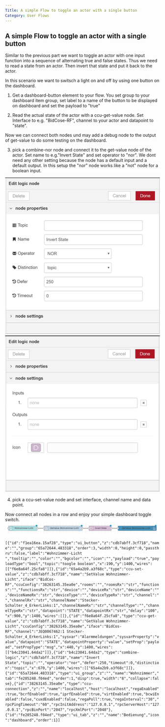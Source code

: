 ```yaml
---
Title: A simple Flow to toggle an actor with a single button
Category: User Flows
---
```


## A simple Flow to toggle an actor with a single button

Similar to the previous part we want to toggle an actor with one input function into a sequence of alternating true and false states.
Thus we need to read a state from an actor. Then invert that state and put it back to the actor.

In this scenario we want to switsch a light on and off by using one button on the dashboard.

1. Get a dashboard-button element to your flow. You set group to your dashboard item group, set label to a name of the button to be displayed on dashboard and set the payload to "true"

2. Read the actual state of the actor with a ccu-get-value node. Set Interface to e.g. "BidCose-RF", channel to your actor and datapoint to "state". 

Now we can connect both nodes und may add a debug node to the output of get-value to do some testing on the dashboard.

3. pick a combine-nor node and connect it to the get-value node of the actor. Set name to e.g."Invert State" and set operator to "nor". We dont need any other setting because the node has a default input and a default output.
In this setup the "nor" node works like a "not" node for a boolean input.

![Setup Nor-Node](https://github.com/drose28357/Pictures/blob/master/Nor-Node_1.jpg)
![unchanged output and input settings](https://github.com/drose28357/Pictures/blob/master/Nor-Node_2.jpg)

4. pick a ccu-set-value node and set interface, channel name and data point.

Now connect all nodes in a row and enjoy your simple dashboard toggle switch.
![Toggle flow for deashboard](https://github.com/drose28357/Pictures/blob/master/Toogle-Light-Flow.jpg)

```[{"id":"f1ea16ea.15af28","type":"ui_button","z":"cdb7abff.3cf718","name":"","group":"65a72644.483318","order":3,"width":0,"height":0,"passthru":false,"label":"Wohnzimmer-Licht ","tooltip":"","color":"","bgcolor":"","icon":"","payload":"true","payloadType":"bool","topic":"toogle boolean","x":190,"y":1400,"wires":[["f6e8a64f.25cfa8"]]},{"id":"65a4a2b9.a3f68c","type":"ccu-set-value","z":"cdb7abff.3cf718","name":"SetValue Wohnzimmer-Licht","iface":"BidCos-RF","ccuConfig":"38263145.35ea0e","rooms":"","roomsRx":"str","functions":"","functionsRx":"str","device":"","deviceRx":"str","deviceName":"","deviceNameRx":"str","deviceType":"","deviceTypeRx":"str","channel":"","channelRx":"str","channelName":"Stecker-Schalter_4_ErkerLinks:1","channelNameRx":"str","channelType":"","channelTypeRx":"str","datapoint":"STATE","datapointRx":"str","delay":"100","x":900,"y":1400,"wires":[]},{"id":"f6e8a64f.25cfa8","type":"ccu-get-value","z":"cdb7abff.3cf718","name":"GetValue Wohnzimmer-Licht","ccuConfig":"38263145.35ea0e","iface":"BidCos-RF","channel":"JEQ0067462:1 Stecker-Schalter_4_ErkerLinks:1","sysvar":"Alarmmeldungen","sysvarProperty":"value","datapoint":"STATE","datapointProperty":"value","setProp":"payload","setPropType":"msg","x":440,"y":1400,"wires":[["b4c23041.64da2"]]},{"id":"b4c23041.64da2","type":"combine-logic","z":"cdb7abff.3cf718","name":"Invert State","topic":"","operator":"nor","defer":250,"timeout":0,"distinction":"topic","x":670,"y":1400,"wires":[["65a4a2b9.a3f68c"]]},{"id":"65a72644.483318","type":"ui_group","z":"","name":"Wohnzimmer","tab":"fe205248.f04ed","order":1,"disp":true,"width":"8","collapse":false},{"id":"38263145.35ea0e","type":"ccu-connection","z":"","name":"localhost","host":"localhost","regaEnabled":true,"bcrfEnabled":true,"iprfEnabled":true,"virtEnabled":true,"bcwiEnabled":false,"cuxdEnabled":false,"regaPoll":true,"regaInterval":"30","rpcPingTimeout":"60","rpcInitAddress":"127.0.0.1","rpcServerHost":"127.0.0.1","rpcBinPort":"2047","rpcXmlPort":"2048"},{"id":"fe205248.f04ed","type":"ui_tab","z":"","name":"Bedienung","icon":"dashboard","order":1}]```

